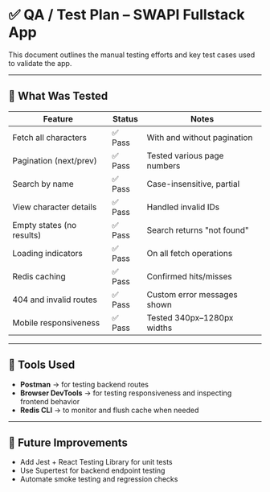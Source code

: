 # ✅ QA / Test Plan – SWAPI Fullstack App

This document outlines the manual testing efforts and key test cases used to validate the app.

---

## 🧪 What Was Tested

| Feature                      | Status  | Notes                        |
|-----------------------------|---------|------------------------------|
| Fetch all characters        | ✅ Pass | With and without pagination |
| Pagination (next/prev)      | ✅ Pass | Tested various page numbers |
| Search by name              | ✅ Pass | Case-insensitive, partial   |
| View character details      | ✅ Pass | Handled invalid IDs         |
| Empty states (no results)   | ✅ Pass | Search returns "not found"  |
| Loading indicators          | ✅ Pass | On all fetch operations     |
| Redis caching               | ✅ Pass | Confirmed hits/misses       |
| 404 and invalid routes      | ✅ Pass | Custom error messages shown |
| Mobile responsiveness       | ✅ Pass | Tested 340px–1280px widths  |

---

## 🧰 Tools Used

- **Postman** → for testing backend routes
- **Browser DevTools** → for testing responsiveness and inspecting frontend behavior
- **Redis CLI** → to monitor and flush cache when needed

---

## 🧪 Future Improvements

- Add Jest + React Testing Library for unit tests
- Use Supertest for backend endpoint testing
- Automate smoke testing and regression checks
